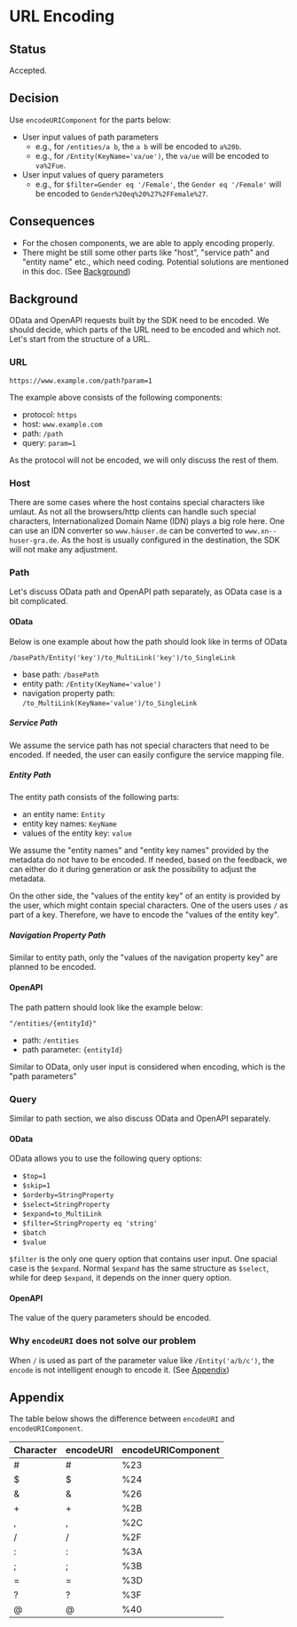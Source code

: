 # URL Encoding

## Status

Accepted.

## Decision

Use `encodeURIComponent` for the parts below:

- User input values of path parameters
  - e.g., for `/entities/a b`, the `a b` will be encoded to `a%20b`.
  - e.g., for `/Entity(KeyName='va/ue')`, the `va/ue` will be encoded to `va%2Fue`.
- User input values of query parameters
  - e.g., for `$filter=Gender eq '/Female'`, the `Gender eq '/Female'` will be encoded to `Gender%20eq%20%27%2FFemale%27`.

## Consequences

- For the chosen components, we are able to apply encoding properly.
- There might be still some other parts like "host", "service path" and "entity name" etc., which need coding. Potential solutions are mentioned in this doc. (See [Background](#background))

## Background

OData and OpenAPI requests built by the SDK need to be encoded.
We should decide, which parts of the URL need to be encoded and which not.
Let's start from the structure of a URL.

### URL

```
https://www.example.com/path?param=1
```

The example above consists of the following components:

- protocol: `https`
- host: `www.example.com`
- path: `/path`
- query: `param=1`

As the protocol will not be encoded, we will only discuss the rest of them.

### Host

There are some cases where the host contains special characters like umlaut.
As not all the browsers/http clients can handle such special characters, Internationalized Domain Name (IDN) plays a big role here.
One can use an IDN converter so `www.häuser.de` can be converted to `www.xn--huser-gra.de`.
As the host is usually configured in the destination, the SDK will not make any adjustment.

### Path

Let's discuss OData path and OpenAPI path separately, as OData case is a bit complicated.

#### OData

Below is one example about how the path should look like in terms of OData

```
/basePath/Entity('key')/to_MultiLink('key')/to_SingleLink
```

- base path: `/basePath`
- entity path: `/Entity(KeyName='value')`
- navigation property path: `/to_MultiLink(KeyName='value')/to_SingleLink`

##### Service Path

We assume the service path has not special characters that need to be encoded.
If needed, the user can easily configure the service mapping file.

##### Entity Path

The entity path consists of the following parts:

- an entity name: `Entity`
- entity key names: `KeyName`
- values of the entity key: `value`

We assume the "entity names" and "entity key names" provided by the metadata do not have to be encoded.
If needed, based on the feedback, we can either do it during generation or ask the possibility to adjust the metadata.

On the other side, the "values of the entity key" of an entity is provided by the user, which might contain special characters.
One of the users uses `/` as part of a key.
Therefore, we have to encode the "values of the entity key".

##### Navigation Property Path

Similar to entity path, only the "values of the navigation property key" are planned to be encoded.

#### OpenAPI

The path pattern should look like the example below:

```
"/entities/{entityId}"
```

- path: `/entities`
- path parameter: `{entityId}`

Similar to OData, only user input is considered when encoding, which is the "path parameters"

### Query

Similar to path section, we also discuss OData and OpenAPI separately.

#### OData

OData allows you to use the following query options:

- `$top=1`
- `$skip=1`
- `$orderby=StringProperty`
- `$select=StringProperty`
- `$expand=to_MultiLink`
- `$filter=StringProperty eq 'string'`
- `$batch`
- `$value`

`$filter` is the only one query option that contains user input.
One spacial case is the `$expand`.
Normal `$expand` has the same structure as `$select`, while for deep `$expand`, it depends on the inner query option.

#### OpenAPI

The value of the query parameters should be encoded.

### Why `encodeURI` does not solve our problem

When `/` is used as part of the parameter value like `/Entity('a/b/c')`, the `encode` is not intelligent enough to encode it. (See [Appendix](#appendix))

## Appendix

The table below shows the difference between `encodeURI` and `encodeURIComponent`.

| Character | encodeURI | encodeURIComponent |
| --------- | --------- | ------------------ |
| #         | #         | %23                |
| $         | $         | %24                |
| &         | &         | %26                |
| +         | +         | %2B                |
| ,         | ,         | %2C                |
| /         | /         | %2F                |
| :         | :         | %3A                |
| ;         | ;         | %3B                |
| =         | =         | %3D                |
| ?         | ?         | %3F                |
| @         | @         | %40                |
